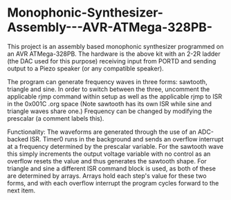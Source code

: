 # Monophonic-Synthesizer-Assembly---AVR-ATMega-328PB-

This project is an assembly based monophonic synthesizer programmed on an AVR ATMega-328PB. 
The hardware is the above kit with an 2-2R ladder (the DAC used for this purpose) receiving input from PORTD and sending output 
to a Piezo speaker (or any compatible speaker). 

The program can generate frequency waves in three forms: sawtooth, triangle and sine. In order to switch between the three, uncomment
the applicable rjmp command within setup as well as the applicable rjmp to ISR in the 0x001C .org space (Note sawtooth has its own 
ISR while sine and triangle waves share one.) Frequency can be changed by modifying the prescalar (a comment labels this). 

Functionality:
The waveforms are generated through the use of an ADC-backed ISR. Timer0 runs in the background and sends an overflow interrupt at a 
frequency determined by the prescalar variable. For the sawtooth wave this simply increments the output voltage variable with no control
as an overflow resets the value and thus generates the sawtooth shape. For triangle and sine a different ISR command block is used,
as both of these are determined by arrays. Arrays hold each step's value for these two forms, and with each overflow interrupt the 
program cycles forward to the next item.
